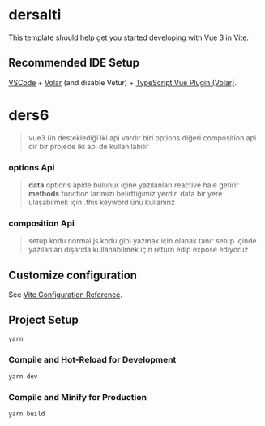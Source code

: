# dersalti

This template should help get you started developing with Vue 3 in Vite.

## Recommended IDE Setup

[VSCode](https://code.visualstudio.com/) + [Volar](https://marketplace.visualstudio.com/items?itemName=Vue.volar) (and disable Vetur) + [TypeScript Vue Plugin (Volar)](https://marketplace.visualstudio.com/items?itemName=Vue.vscode-typescript-vue-plugin).



# ders6
>vue3 ün desteklediği iki api vardır biri options diğeri composition api dir
> bir projede iki api de kullanılabilir
### options Api
>**data** options apide bulunur içine yazılanları reactive hale getirir
>**methods** function larımızı belirttiğimiz yerdir. data bir yere ulaşabilmek için .this keyword ünü kullanırız
### composition Api
>setup kodu normal js kodu gibi yazmak için olanak tanır
>setup içinde yazılanları dışarıda kullanabilmek için return edip expose ediyoruz

## Customize configuration

See [Vite Configuration Reference](https://vitejs.dev/config/).

## Project Setup

```sh
yarn
```

### Compile and Hot-Reload for Development

```sh
yarn dev
```

### Compile and Minify for Production

```sh
yarn build
```
